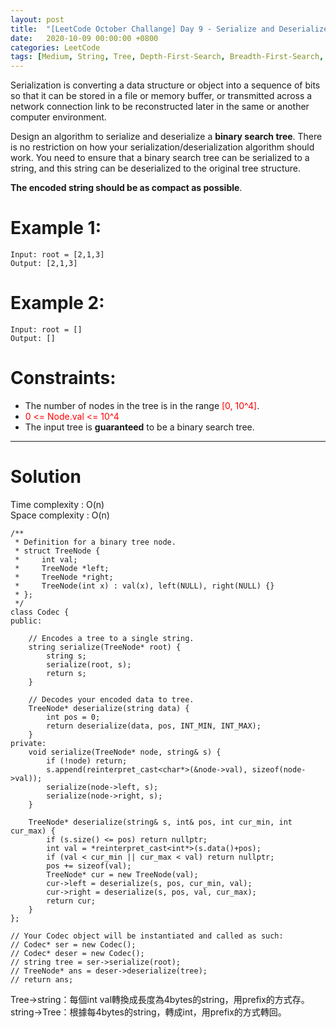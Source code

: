 ```yaml
---
layout: post
title:  "[LeetCode October Challange] Day 9 - Serialize and Deserialize BST"
date:   2020-10-09 00:00:00 +0800
categories: LeetCode
tags: [Medium, String, Tree, Depth-First-Search, Breadth-First-Search, Design, Binary Search Tree, Binary Tree, Amazon, Facebook, ByteDance, C++]
---
```

Serialization is converting a data structure or object into a sequence of bits so that it can be stored in a file or memory buffer, or transmitted across a network connection link to be reconstructed later in the same or another computer environment.  

Design an algorithm to serialize and deserialize a **binary search tree**. There is no restriction on how your serialization/deserialization algorithm should work. You need to ensure that a binary search tree can be serialized to a string, and this string can be deserialized to the original tree structure.  

**The encoded string should be as compact as possible**.  

# Example 1:  
	Input: root = [2,1,3]
	Output: [2,1,3]

# Example 2:  
	Input: root = []
	Output: []

# Constraints:  
- The number of nodes in the tree is in the range <font color="red">[0, 10^4]</font>.
- <font color="red">0 <= Node.val <= 10^4</font>
- The input tree is **guaranteed** to be a binary search tree.

______________________  

# Solution

Time complexity : O(n)  
Space complexity : O(n)  

	/**
	 * Definition for a binary tree node.
	 * struct TreeNode {
	 *     int val;
	 *     TreeNode *left;
	 *     TreeNode *right;
	 *     TreeNode(int x) : val(x), left(NULL), right(NULL) {}
	 * };
	 */
	class Codec {
	public:

	    // Encodes a tree to a single string.
	    string serialize(TreeNode* root) {
	        string s;
	        serialize(root, s);
	        return s;
	    }

	    // Decodes your encoded data to tree.
	    TreeNode* deserialize(string data) {
	        int pos = 0;
	        return deserialize(data, pos, INT_MIN, INT_MAX);
	    }
	private:
	    void serialize(TreeNode* node, string& s) {
	        if (!node) return;
	        s.append(reinterpret_cast<char*>(&node->val), sizeof(node->val));
	        serialize(node->left, s);
	        serialize(node->right, s);
	    }
	    
	    TreeNode* deserialize(string& s, int& pos, int cur_min, int cur_max) {
	        if (s.size() <= pos) return nullptr;
	        int val = *reinterpret_cast<int*>(s.data()+pos);
	        if (val < cur_min || cur_max < val) return nullptr;
	        pos += sizeof(val);
	        TreeNode* cur = new TreeNode(val);
	        cur->left = deserialize(s, pos, cur_min, val);
	        cur->right = deserialize(s, pos, val, cur_max);
	        return cur;
	    }
	};

	// Your Codec object will be instantiated and called as such:
	// Codec* ser = new Codec();
	// Codec* deser = new Codec();
	// string tree = ser->serialize(root);
	// TreeNode* ans = deser->deserialize(tree);
	// return ans;

Tree→string：每個int val轉換成長度為4bytes的string，用prefix的方式存。  
string→Tree：根據每4bytes的string，轉成int，用prefix的方式轉回。